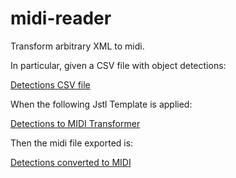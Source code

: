 # midi-reader
Transform arbitrary XML to midi.

In particular, given a CSV file with object detections:

  [Detections CSV file](../blob/master/src/test/resources/detections.csv)

When the following Jstl Template is applied:

  [Detections to MIDI Transformer](../blob/master/src/test/resources/camera-scenes.midi.xml)

Then the midi file exported is:

  [Detections converted to MIDI](../blob/master/src/test/resources/detections.midi)

